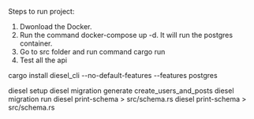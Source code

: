 Steps to run project:
1. Dwonload the Docker.
2. Run the command docker-compose up -d. It will run the postgres container.
3. Go to src folder and run command cargo run 
4. Test all the api

cargo install diesel_cli --no-default-features --features postgres

diesel setup
diesel migration generate create_users_and_posts
diesel migration run
diesel print-schema > src/schema.rs
diesel print-schema > src/schema.rs


